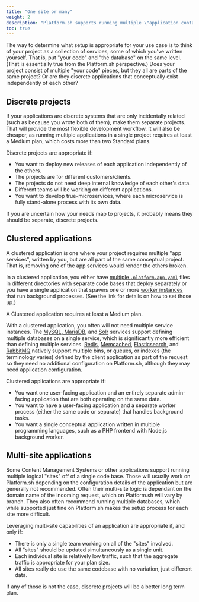 ```yaml
---
title: "One site or many"
weight: 2
description: "Platform.sh supports running multiple \"application containers\" in a single project.  That can be extremely powerful in some cases, but if misused can lead to unnecessary maintenance difficulty and excessive costs."
toc: true
---
```


The way to determine what setup is appropriate for your use case is to think of your project as a collection of services, some of which you've written yourself.  That is, put "your code" and "the database" on the same level.  (That is essentially true from the Platform.sh perspective.)  Does your project consist of multiple "your code" pieces, but they all are parts of the same project?  Or are they discrete applications that conceptually exist independently of each other?

## Discrete projects

If your applications are discrete systems that are only incidentally related (such as because you wrote both of them), make them separate projects.  That will provide the most flexible development workflow.  It will also be cheaper, as running multiple applications in a single project requires at least a Medium plan, which costs more than two Standard plans.

Discrete projects are appropriate if:

* You want to deploy new releases of each application independently of the others.
* The projects are for different customers/clients.
* The projects do not need deep internal knowledge of each other's data.
* Different teams will be working on different applications.
* You want to develop true-microservices, where each microservice is fully stand-alone process with its own data.

If you are uncertain how your needs map to projects, it probably means they should be separate, discrete projects.

## Clustered applications

A clustered application is one where your project requires multiple "app services", written by you, but are all part of the same conceptual project.  That is, removing one of the app services would render the others broken.

In a clustered application, you either have [multiple `.platform.app.yaml`](/configuration/app/multi-app.html) files in different directories with separate code bases that deploy separately or you have a single application that spawns one or more [worker instances](/configuration/app/workers.html) that run background processes.  (See the link for details on how to set those up.)

A Clustered application requires at least a Medium plan.

With a clustered application, you often will not need multiple service instances.  The [MySQL, MariaDB](/configuration/services/mysql.html), and [Solr](/configuration/services/solr.html) services support defining multiple databases on a single service, which is significantly more efficient than defining multiple services.  [Redis](/configuration/services/redis.html), [Memcached](/configuration/services/memcached.html), [Elasticsearch](/configuration/services/elasticsearch.html), and [RabbitMQ](/configuration/services/rabbitmq.html) natively support multiple bins, or queues, or indexes (the terminology varies) defined by the client application as part of the request so they need no additional configuration on Platform.sh, although they may need application configuration.

Clustered applications are appropriate if:

* You want one user-facing application and an entirely separate admin-facing application that are both operating on the same data.
* You want to have a user-facing application and a separate worker process (either the same code or separate) that handles background tasks.
* You want a single conceptual application written in multiple programming languages, such as a PHP frontend with Node.js background worker.

## Multi-site applications

Some Content Management Systems or other applications support running multiple logical "sites" off of a single code base.  Those will usually work on Platform.sh depending on the configuration details of the application but are generally not recommended.  Often their multi-site logic is dependant on the domain name of the incoming request, which on Platform.sh will vary by branch.  They also often recommend running multiple databases, which while supported just fine on Platform.sh makes the setup process for each site more difficult.

Leveraging multi-site capabilities of an application are appropriate if, and only if:

* There is only a single team working on all of the "sites" involved.
* All "sites" should be updated simultaneously as a single unit.
* Each individual site is relatively low traffic, such that the aggregate traffic is appropriate for your plan size.
* All sites really do use the same codebase with no variation, just different data.

If any of those is not the case, discrete projects will be a better long term plan.
